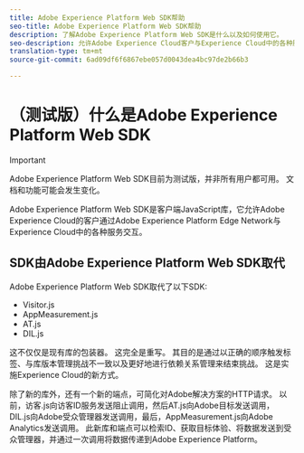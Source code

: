 ```yaml
---
title: Adobe Experience Platform Web SDK帮助
seo-title: Adobe Experience Platform Web SDK帮助
description: 了解Adobe Experience Platform Web SDK是什么以及如何使用它。
seo-description: 允许Adobe Experience Cloud客户与Experience Cloud中的各种服务交互
translation-type: tm+mt
source-git-commit: 6ad09df6f6867ebe057d0043dea4bc97de2b66b3

---
```



# （测试版）什么是Adobe Experience Platform Web SDK

>[!IMPORTANT]
>
>Adobe Experience Platform Web SDK目前为测试版，并非所有用户都可用。 文档和功能可能会发生变化。

Adobe Experience Platform Web SDK是客户端JavaScript库，它允许Adobe Experience Cloud的客户通过Adobe Experience Platform Edge Network与Experience Cloud中的各种服务交互。

## SDK由Adobe Experience Platform Web SDK取代

Adobe Experience Platform Web SDK取代了以下SDK:

* Visitor.js
* AppMeasurement.js
* AT.js
* DIL.js

这不仅仅是现有库的包装器。 这完全是重写。 其目的是通过以正确的顺序触发标签、与库版本管理挑战不一致以及更好地进行依赖关系管理来结束挑战。 这是实施Experience Cloud的新方式。

除了新的库外，还有一个新的端点，可简化对Adobe解决方案的HTTP请求。 以前，访客.js向访客ID服务发送阻止调用，然后AT.js向Adobe目标发送调用，DIL.js向Adobe受众管理器发送调用，最后，AppMeasurement.js向Adobe Analytics发送调用。 此新库和端点可以检索ID、获取目标体验、将数据发送到受众管理器，并通过一次调用将数据传递到Adobe Experience Platform。